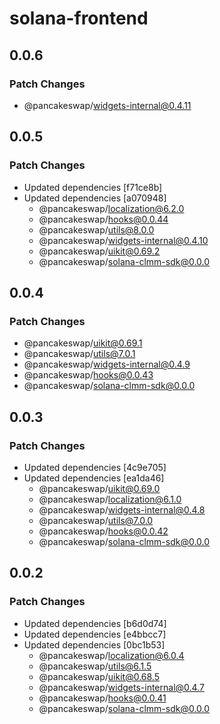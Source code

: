 # solana-frontend

## 0.0.6

### Patch Changes

- @pancakeswap/widgets-internal@0.4.11

## 0.0.5

### Patch Changes

- Updated dependencies [f71ce8b]
- Updated dependencies [a070948]
  - @pancakeswap/localization@6.2.0
  - @pancakeswap/hooks@0.0.44
  - @pancakeswap/utils@8.0.0
  - @pancakeswap/widgets-internal@0.4.10
  - @pancakeswap/uikit@0.69.2
  - @pancakeswap/solana-clmm-sdk@0.0.0

## 0.0.4

### Patch Changes

- @pancakeswap/uikit@0.69.1
- @pancakeswap/utils@7.0.1
- @pancakeswap/widgets-internal@0.4.9
- @pancakeswap/hooks@0.0.43
- @pancakeswap/solana-clmm-sdk@0.0.0

## 0.0.3

### Patch Changes

- Updated dependencies [4c9e705]
- Updated dependencies [ea1da46]
  - @pancakeswap/uikit@0.69.0
  - @pancakeswap/localization@6.1.0
  - @pancakeswap/widgets-internal@0.4.8
  - @pancakeswap/utils@7.0.0
  - @pancakeswap/hooks@0.0.42
  - @pancakeswap/solana-clmm-sdk@0.0.0

## 0.0.2

### Patch Changes

- Updated dependencies [b6d0d74]
- Updated dependencies [e4bbcc7]
- Updated dependencies [0bc1b53]
  - @pancakeswap/localization@6.0.4
  - @pancakeswap/utils@6.1.5
  - @pancakeswap/uikit@0.68.5
  - @pancakeswap/widgets-internal@0.4.7
  - @pancakeswap/hooks@0.0.41
  - @pancakeswap/solana-clmm-sdk@0.0.0
